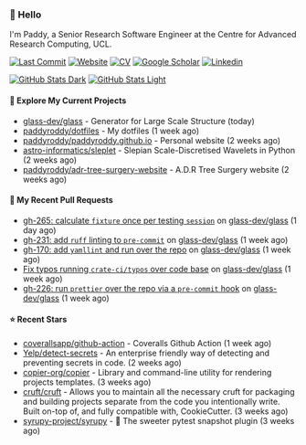 ### 👋 Hello

I'm Paddy, a Senior Research Software Engineer at the Centre for Advanced
Research Computing, UCL.

[![Last Commit](https://img.shields.io/github/last-commit/paddyroddy/paddyroddy/main?label=updated)](https://github.com/paddyroddy)
[![Website](https://img.shields.io/badge/GitHub%20Pages-222?logo=githubpages&logoColor=fff&style=for-the-badge&style=flat)](https://paddyroddy.github.io)
[![CV](https://img.shields.io/badge/CV-PDF-pink.svg)](https://paddyroddy.github.io/cv)
[![Google Scholar](https://img.shields.io/badge/Google%20Scholar-4285F4?logo=googlescholar&logoColor=fff&style=for-the-badge&style=flat)](https://scholar.google.com/citations?user=OFigHUwAAAAJ)
[![Linkedin](https://img.shields.io/badge/LinkedIn-0A66C2?logo=linkedin&logoColor=fff&style=for-the-badge&style=flat)](https://www.linkedin.com/in/patrickjamesroddy)

[![GitHub Stats Dark](https://github-readme-stats-paddyroddy.vercel.app/api?username=paddyroddy&disable_animations=true&hide_border=true&hide_title=true&include_all_commits=true&rank_icon=github&show=prs_merged,reviews&show_icons=true&theme=tokyonight)](https://github.com/paddyroddy/paddyroddy#gh-dark-mode-only)
[![GitHub Stats Light](https://github-readme-stats-paddyroddy.vercel.app/api?username=paddyroddy&disable_animations=true&hide_border=true&hide_title=true&include_all_commits=true&rank_icon=github&show=prs_merged,reviews&show_icons=true&theme=default)](https://github.com/paddyroddy/paddyroddy#gh-light-mode-only)

#### 👷 Explore My Current Projects

- [glass-dev/glass](https://github.com/glass-dev/glass) - Generator for Large Scale Structure
  (today)
- [paddyroddy/dotfiles](https://github.com/paddyroddy/dotfiles) - My dotfiles
  (1 week ago)
- [paddyroddy/paddyroddy.github.io](https://github.com/paddyroddy/paddyroddy.github.io) - Personal website
  (2 weeks ago)
- [astro-informatics/sleplet](https://github.com/astro-informatics/sleplet) - Slepian Scale-Discretised Wavelets in Python
  (2 weeks ago)
- [paddyroddy/adr-tree-surgery-website](https://github.com/paddyroddy/adr-tree-surgery-website) - A.D.R Tree Surgery website
  (2 weeks ago)

#### 🔨 My Recent Pull Requests

- [gh-265: calculate `fixture` once per testing `session`](https://github.com/glass-dev/glass/pull/266) on [glass-dev/glass](https://github.com/glass-dev/glass)
  (1 day ago)
- [gh-231: add `ruff` linting to `pre-commit`](https://github.com/glass-dev/glass/pull/232) on [glass-dev/glass](https://github.com/glass-dev/glass)
  (1 week ago)
- [gh-170: add `yamllint` and run over the repo](https://github.com/glass-dev/glass/pull/230) on [glass-dev/glass](https://github.com/glass-dev/glass)
  (1 week ago)
- [Fix typos running `crate-ci/typos` over code base](https://github.com/glass-dev/glass/pull/229) on [glass-dev/glass](https://github.com/glass-dev/glass)
  (1 week ago)
- [gh-226: run `prettier` over the repo via a `pre-commit` hook](https://github.com/glass-dev/glass/pull/227) on [glass-dev/glass](https://github.com/glass-dev/glass)
  (1 week ago)

#### ⭐ Recent Stars

- [coverallsapp/github-action](https://github.com/coverallsapp/github-action) - Coveralls Github Action
  (1 week ago)
- [Yelp/detect-secrets](https://github.com/Yelp/detect-secrets) - An enterprise friendly way of detecting and preventing secrets in code.
  (2 weeks ago)
- [copier-org/copier](https://github.com/copier-org/copier) - Library and command-line utility for rendering projects templates.
  (3 weeks ago)
- [cruft/cruft](https://github.com/cruft/cruft) - Allows you to maintain all the necessary cruft for packaging and building projects separate from the code you intentionally write. Built on-top of, and fully compatible with, CookieCutter.
  (3 weeks ago)
- [syrupy-project/syrupy](https://github.com/syrupy-project/syrupy) - :pancakes: The sweeter pytest snapshot plugin
  (3 weeks ago)
